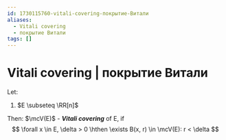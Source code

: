 ```yaml
---
id: 1730115760-vitali-covering-покрытие-Витали
aliases:
  - Vitali covering
  - покрытие Витали
tags: []
---
```


# Vitali covering | покрытие Витали
Let:
1. $E \subseteq \RR[n]$

Then:
$\mcV(E)$ - ***Vitali covering*** of E, if
$$
\forall x \in E, \delta > 0 \hthen \exists B(x, r) \in \mcV(E): r < \delta
$$
